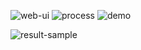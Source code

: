 ![web-ui](https://github.com/user-attachments/assets/648723d4-3460-4fd3-a8e0-0c54606d7d53)
![process](https://github.com/user-attachments/assets/445a23b2-6692-4d67-9147-c94c7dc9f6f9)
![demo](https://github.com/user-attachments/assets/0fdd8b05-ad35-42ad-ac28-675b09ef30da)

![result-sample](https://github.com/user-attachments/assets/31b07d81-113b-4db1-9379-3dd1d8da996d)
